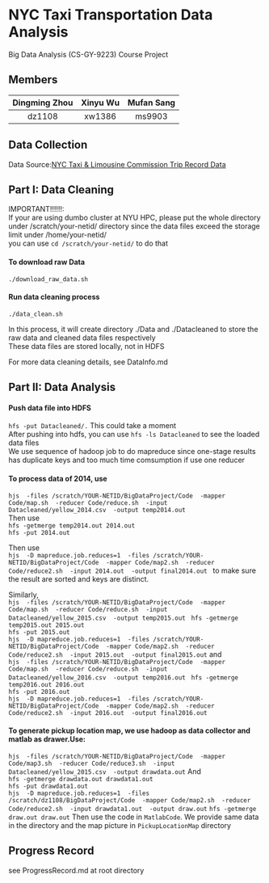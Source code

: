 # NYC Taxi Transportation Data Analysis
Big Data Analysis (CS-GY-9223) Course Project  

## Members
|Dingming Zhou	|Xinyu Wu		|Mufan Sang	|
|:-------------:|:-------------:|:---------:|
|dz1108			|xw1386		  	|ms9903 	|

## Data Collection
Data Source:[NYC Taxi & Limousine Commission Trip Record Data](http://www.nyc.gov/html/tlc/html/about/trip_record_data.shtml)

## Part I: Data Cleaning
IMPORTANT!!!!!!:<br />
If your are using dumbo cluster at NYU HPC, please put the whole directory under /scratch/your-netid/ directory since the data files exceed the storage limit under /home/your-netid/ <br />
you can use `cd /scratch/your-netid/` to do that

#### To download raw Data  
`./download_raw_data.sh`  

#### Run data cleaning process  
`./data_clean.sh`  

In this process, it will create directory ./Data and ./Datacleaned to store the raw data and cleaned data files respectively<br />
These data files are stored locally, not in HDFS<br />

For more data cleaning details, see DataInfo.md

## Part II: Data Analysis

#### Push data file into HDFS
`hfs -put Datacleaned/.`
This could take a moment <br />
After pushing into hdfs, you can use `hfs -ls Datacleaned` to see the loaded data files<br />
We use sequence of hadoop job to do mapreduce since one-stage results has duplicate keys and too much time comsumption if use one reducer<br />

#### To process data of 2014, use <br />
`hjs 
	-files /scratch/YOUR-NETID/BigDataProject/Code 
	-mapper Code/map.sh 
	-reducer Code/reduce.sh 
	-input Datacleaned/yellow_2014.csv 
	-output temp2014.out
`
<br />
Then use<br />
`hfs -getmerge temp2014.out 2014.out` <br />
`hfs -put 2014.out`<br />

Then use<br />
`hjs 
	-D mapreduce.job.reduces=1 
	-files /scratch/YOUR-NETID/BigDataProject/Code 
	-mapper Code/map2.sh 
	-reducer Code/reduce2.sh 
	-input 2014.out 
	-output final2014.out
`
to make sure the result are sorted and keys are distinct.

Similarly,<br />
`hjs 
	-files /scratch/YOUR-NETID/BigDataProject/Code 
	-mapper Code/map.sh 
	-reducer Code/reduce.sh 
	-input Datacleaned/yellow_2015.csv 
	-output temp2015.out
`
`hfs -getmerge temp2015.out 2015.out` <br />
`hfs -put 2015.out`<br />
`hjs 
	-D mapreduce.job.reduces=1 
	-files /scratch/YOUR-NETID/BigDataProject/Code 
	-mapper Code/map2.sh 
	-reducer Code/reduce2.sh 
	-input 2015.out 
	-output final2015.out`
and<br />
`hjs 
	-files /scratch/YOUR-NETID/BigDataProject/Code 
	-mapper Code/map.sh 
	-reducer Code/reduce.sh 
	-input Datacleaned/yellow_2016.csv 
	-output temp2016.out
`
`hfs -getmerge temp2016.out 2016.out` <br />
`hfs -put 2016.out`<br />
`hjs 
	-D mapreduce.job.reduces=1 
	-files /scratch/YOUR-NETID/BigDataProject/Code 
	-mapper Code/map2.sh 
	-reducer Code/reduce2.sh 
	-input 2016.out 
	-output final2016.out
`


#### To generate pickup location map, we use hadoop as data collector and matlab as drawer.Use:
`hjs 
	-files /scratch/YOUR-NETID/BigDataProject/Code 
	-mapper Code/map3.sh 
	-reducer Code/reduce3.sh 
	-input Datacleaned/yellow_2015.csv 
	-output drawdata.out`
And<br />
`hfs -getmerge drawdata.out drawdata1.out` <br />
`hfs -put drawdata1.out`<br />
`hjs 
	-D mapreduce.job.reduces=1 
	-files /scratch/dz1108/BigDataProject/Code 
	-mapper Code/map2.sh 
	-reducer Code/reduce2.sh 
	-input drawdata1.out 
	-output draw.out`
`hfs -getmerge draw.out draw.out`
Then use the code in `MatlabCode`. We provide same data in the directory and the map picture in `PickupLocationMap` directory


## Progress Record
see ProgressRecord.md at root directory
